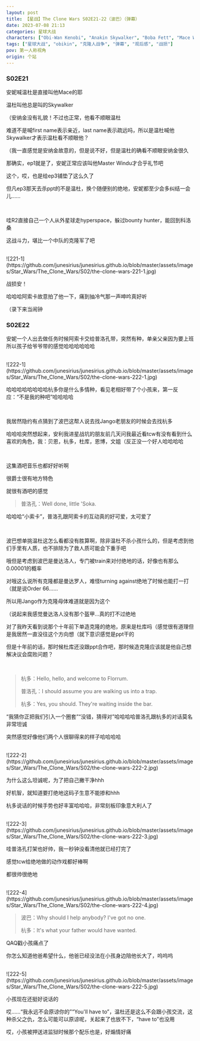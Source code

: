 ```yaml
---
layout: post
title: 【星战】The Clone Wars S02E21-22（波巴）（弹幕）
date: 2023-07-08 21:13
categories: 星球大战
characters: ["Obi-Wan Kenobi", "Anakin Skywalker", "Boba Fett", "Mace Windu", "R2-D2", "Hondo Ohnaka", "Plo Koon"]
tags: ["星球大战", "obikin", "克隆人战争", "弹幕", "观后感", "战损"]
pov: 第一人称视角
origin: 个站
---
```


### S02E21

安妮喊温杜是直接叫他Mace的耶

温杜叫他总是叫的Skywalker

（安纳金没有礼貌！不过也正常，他看不顺眼温杜

难道不是喊first name表示亲近，last name表示疏远吗，所以是温杜喊他Skywalker才表示温杜看不顺眼他？

（我一直感觉是安纳金故意的，但是说不好，但是温杜的确看不顺眼安纳金很久

那确实，ep1就是了，安妮正常应该叫他Master Windu才合乎礼节吧

这个，哎，也是给ep3铺垫了这么久了

但凡ep3那天去杀ppt的不是温杜，换个随便别的绝地，安妮都至少会多纠结一会儿……

<br>

哇R2直接自己一个人从外星球走hyperspace，躲过bounty hunter，能回到科洛桑

这战斗力，堪比一个中队的克隆军了吧

<br>
![221-1](https://github.com/junesirius/junesirius.github.io/blob/master/assets/images/Star_Wars/The_Clone_Wars/S02/the-clone-wars-221-1.jpg)

战损安！

哈哈哈阿索卡故意拍了他一下，痛到抽冷气那一声呻吟真好听

（录下来当闹钟

### S02E22

安妮一个人出去做任务时候阿索卡交给普洛孔带，突然有种，单亲父亲因为要上班所以孩子给爷爷带的感觉哈哈哈哈哈哈

<br>
![222-1](https://github.com/junesirius/junesirius.github.io/blob/master/assets/images/Star_Wars/The_Clone_Wars/S02/the-clone-wars-222-1.jpg)

哈哈哈哈哈哈哈哈杭多你是什么多情种，看见老相好带了个小孩来，第一反应：“不是我的种吧”哈哈哈哈

<br>

我居然隐约有点猜到了波巴这帮人说去找Jango老朋友的时候会去找杭多

哈哈哈突然想起来，安利我进星战坑的朋友前几天问我最近看tcw有没有看到什么喜欢的角色，我：贝恩，杭多，杜库，恩博，文姐（反正没一个好人哈哈哈哈

<br>

这集酒吧音乐也都好好听啊

很爵士很有地方特色

就很有酒吧的感觉

> 普洛孔：Well done, little 'Soka.

哈哈哈“小索卡”，普洛孔跟阿索卡的互动真的好可爱，太可爱了

<br>

波巴想单挑温杜这怎么看都没有胜算啊，除非温杜不杀小孩什么的，但是考虑到他们手里有人质，也不排除为了救人质可能会下重手吧

哦但是考虑到波巴是曼达洛人，专门被train来对付绝地的话，好像也有那么0.00001的概率

对哦这么说所有克隆都是曼达罗人，难怪turning against绝地了时候也能打一打（就是说Order 66……

所以用Jango作为克隆母体难道就是因为这个

（说起来我感觉曼达洛人没有那个盔甲…真的打不过绝地

对了我昨天看到说那个十年前下单造克隆的绝地，原来是杜库吗（感觉很有道理但是我居然一直没往这个方向想（就下意识感觉是ppt干的

但是十年前的话，那时候杜库还没跟ppt合作吧，那时候造克隆应该就是他自己想解决议会腐败问题？

<br>

> 杭多：Hello, hello, and welcome to Florrum.
>
> 普洛孔：I should assume you are walking us into a trap.
>
> 杭多：Yes, you should. They're waiting inside the bar.

“我猜你正把我们引入一个圈套”“没错，猜得对”哈哈哈哈普洛孔跟杭多的对话莫名非常坦诚

突然感觉好像他们两个人很聊得来的样子哈哈哈哈

<br>
![222-2](https://github.com/junesirius/junesirius.github.io/blob/master/assets/images/Star_Wars/The_Clone_Wars/S02/the-clone-wars-222-2.jpg)

为什么这么坦诚呢，为了把自己撇干净hhh

好机智，就知道要打绝地这码子生意不能掺和hhh

杭多说话的时候手势也好丰富哈哈哈，非常刻板印象意大利人了

<br>
![222-3](https://github.com/junesirius/junesirius.github.io/blob/master/assets/images/Star_Wars/The_Clone_Wars/S02/the-clone-wars-222-3.jpg)

哇普洛孔打架也好帅，我一秒钟没看清他就已经打完了

感觉tcw给绝地做的动作戏都好棒啊

都很帅很绝地

<br>
![222-4](https://github.com/junesirius/junesirius.github.io/blob/master/assets/images/Star_Wars/The_Clone_Wars/S02/the-clone-wars-222-4.jpg)

> 波巴：Why should I help anybody? I've got no one.
>
> 杭多：It's what your father would have wanted.

QAQ戳小孩痛点了

你怎么知道他爸希望什么，他爸已经没法在小孩身边陪他长大了，呜呜呜

<br>
![222-5](https://github.com/junesirius/junesirius.github.io/blob/master/assets/images/Star_Wars/The_Clone_Wars/S02/the-clone-wars-222-5.jpg)

小孩现在还挺好说话的

哎……“我永远不会原谅你的”“You'll have to”，温杜还是这么不会跟小孩交流，这种杀父之仇，怎么可能可以原谅呢，关起来了也放不下，“have to”也没用

哎，小孩被押送进监狱时候那个配乐也是，好煽情好痛
